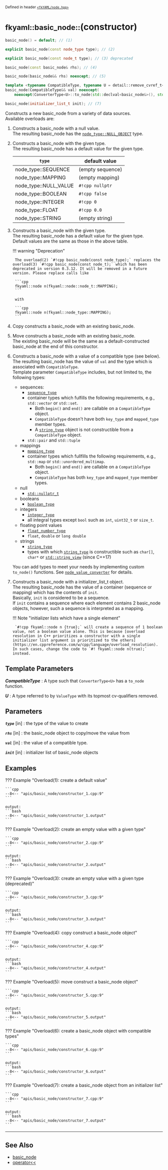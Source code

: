 <small>Defined in header [`<fkYAML/node.hpp>`](https://github.com/fktn-k/fkYAML/blob/develop/include/fkYAML/node.hpp)</small>

# <small>fkyaml::basic_node::</small>(constructor)

```cpp
basic_node() = default; // (1)

explicit basic_node(const node_type type); // (2)

explicit basic_node(const node_t type); // (3) deprecated

basic_node(const basic_node& rhs); // (4)

basic_node(basic_node&& rhs) noexcept; // (5)

template <typename CompatibleType, typename U = detail::remove_cvref_t<CompatibleType>>
basic_node(CompatibleType&& val) noexcept(
    noexcept(ConverterType<U>::to_node(std::declval<basic_node&>(), std::declval<CompatibleType>()))); // (6)

basic_node(initializer_list_t init); // (7)
```

Constructs a new basic_node from a variety of data sources.  
Available overloads are:

1. Constructs a basic_node with a null value.  
   The resulting basic_node has the [`node_type::NULL_OBJECT`](../node_type.md) type.
2. Constructs a basic_node with the given type.  
   The resulting basic_node has a default value for the given type.  

    | `type`                | default value    |
    | --------------------- | ---------------- |
    | node_type::SEQUENCE   | (empty sequence) |
    | node_type::MAPPING    | (empty mapping)  |
    | node_type::NULL_VALUE | `#!cpp nullptr`  |
    | node_type::BOOLEAN    | `#!cpp false`    |
    | node_type::INTEGER    | `#!cpp 0`        |
    | node_type::FLOAT      | `#!cpp 0.0`      |
    | node_type::STRING     | (empty string)   |

3. Constructs a basic_node with the given type.  
   The resulting basic_node has a default value for the given type.  
   Default values are the same as those in the above table.  

    !!! warning "Deprecation"

        The overload(2) `#!cpp basic_node(const node_type);` replaces the overload(3) `#!cpp basic_node(const node_t);` which has been deprecated in version 0.3.12. It will be removed in a future version. Please replace calls like  

        ```cpp
        fkyaml::node n(fkyaml::node::node_t::MAPPING);
        ```

        with  

        ```cpp
        fkyaml::node n(fkyaml::node_type::MAPPING);
        ```

4. Copy constructs a basic_node with an existing basic_node.
5. Move constructs a basic_node with an existing basic_node.  
   The existing basic_node will be the same as a default-constructed basic_node at the end of this constructor.
6. Constructs a basic_node with a value of a compatible type (see below).  
   The resulting basic_node has the value of `val` and the type which is associated with `CompatibleType`.  
   Template parameter `CompatibleType` includes, but not limited to, the following types:  
    * sequences:
        * [`sequence_type`](sequence_type.md)
        * container types which fulfills the following requirements, e.g., `std::vector` or `std::set`.
            * Both `begin()` and `end()` are callable on a `CompatibleType` object.
            * `CompatibleType` doesn't have both `key_type` and `mapped_type` member types.
            * A [`string_type`](string_type.md) object is not constructible from a `CompatibleType` object.
        * `std::pair` and `std::tuple`
    * mappings
        * [`mapping_type`](mapping_type.md)
        * container types which fullfills the following requirements, e.g., `std::map` or `std::unordered_multimap`.
            * Both `begin()` and `end()` are callable on a `CompatibleType` object.
            * `CompatibleType` has both `key_type` and `mapped_type` member types.
    * null
        * [`std::nullptr_t`](https://en.cppreference.com/w/cpp/types/nullptr_t)
    * booleans
        * [`boolean_type`](boolean_type.md)
    * integers
        * [`integer_type`](integer_type.md)
        * all integral types except `bool` such as `int`, `uint32_t` or `size_t`.
    * floating point values
        * [`float_number_type`](float_number_type.md)
        * `float`, `double` or `long double`
    * strings
        * [`string_type`](string_type.md)
        * types with which [`string_type`](string_type.md) is constructible such as `char[]`, `char*` or [`std::string_view`](https://en.cppreference.com/w/cpp/string/basic_string_view) (since C++17)

    You can add types to meet your needs by implementing custom `to_node()` functions. See [`node_value_converter`](../node_value_converter/to_node.md) for details.
7. Constructs a basic_node with a initializer_list_t object.  
   The resulting basic_node has the value of a container (sequence or mapping) which has the contents of `init`.  
   Basically, `init` is considered to be a sequence.  
   If `init` contains a sequence where each element contains 2 basic_node objects, however, such a sequence is interpreted as a mapping.  

    !!! Note "initializer lists which have a single element"

        `#!cpp fkyaml::node n {true};` will create a sequence of 1 boolean value, not a boolean value alone. This is because [overload resolution in C++ prioritizes a constructor with a single initializer list argument is prioritized to the others](https://en.cppreference.com/w/cpp/language/overload_resolution). In such cases, change the code to `#! fkyaml::node n(true);` instead.

## **Template Parameters**

***CompatibleType***
:   A type such that `ConverterType<U>` has a `to_node` function.

***U***
:   A type referred to by `ValueType` with its topmost cv-qualifiers removed.

## **Parameters**

***`type`*** [in]
:   the type of the value to create

***`rhs`*** [in]
:   the basic_node object to copy/move the value from

***`val`*** [in]
:   the value of a compatible type.

***`init`*** [in]
:   initializer list of basic_node objects

## **Examples**

??? Example "Overload(1): create a default value"

    ```cpp
    --8<-- "apis/basic_node/constructor_1.cpp:9"
    ```

    output:
    ```bash
    --8<-- "apis/basic_node/constructor_1.output"
    ```

??? Example "Overload(2): create an empty value with a given type"

    ```cpp
    --8<-- "apis/basic_node/constructor_2.cpp:9"
    ```

    output:
    ```bash
    --8<-- "apis/basic_node/constructor_2.output"
    ```

??? Example "Overload(3): create an empty value with a given type (deprecated)"

    ```cpp
    --8<-- "apis/basic_node/constructor_3.cpp:9"
    ```

    output:
    ```bash
    --8<-- "apis/basic_node/constructor_3.output"
    ```

??? Example "Overload(4): copy construct a basic_node object"

    ```cpp
    --8<-- "apis/basic_node/constructor_4.cpp:9"
    ```

    output:
    ```bash
    --8<-- "apis/basic_node/constructor_4.output"
    ```

??? Example "Overload(5): move construct a basic_node object"

    ```cpp
    --8<-- "apis/basic_node/constructor_5.cpp:9"
    ```

    output:
    ```bash
    --8<-- "apis/basic_node/constructor_5.output"
    ```

??? Example "Overload(6): create a basic_node object with compatible types"

    ```cpp
    --8<-- "apis/basic_node/constructor_6.cpp:9"
    ```

    output:
    ```bash
    --8<-- "apis/basic_node/constructor_6.output"
    ```

??? Example "Overload(7): create a basic_node object from an initializer list"

    ```cpp
    --8<-- "apis/basic_node/constructor_7.cpp:9"
    ```

    output:
    ```bash
    --8<-- "apis/basic_node/constructor_7.output"
    ```
---

## **See Also**

* [basic_node](index.md)
* [operator<<](insertion_operator.md)
